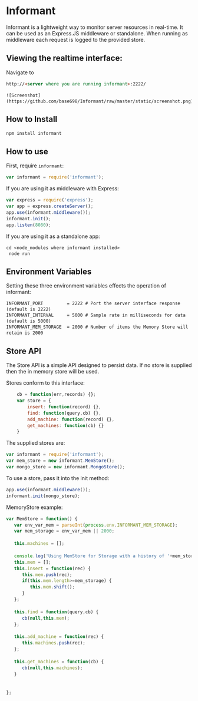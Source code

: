 # Informant

Informant is a lightweight way to monitor server resources in real-time.  It can be used as an Express.JS middleware or standalone.  When running as middleware each request is logged to the provided store.

## Viewing the realtime interface:
   Navigate to 
```html
http://<server where you are running informant>:2222/
```
	![Screenshot](https://github.com/base698/Informant/raw/master/static/screenshot.png)

## How to Install

    npm install informant

## How to use

First, require `informant`:

```js
var informant = require('informant');
```

If you are using it as middleware with Express:

```js
var express = require('express');
var app = express.createServer();
app.use(informant.middleware());
informant.init();
app.listen(8080);
```

If you are using it as a standalone app:

    cd <node_modules where informant installed>
	 node run

## Environment Variables

Setting these three environment variables effects the operation of informant:

	INFORMANT_PORT         = 2222 # Port the server interface response (default is 2222)
	INFORMANT_INTERVAL     = 5000 # Sample rate in milliseconds for data (default is 5000)
	INFORMANT_MEM_STORAGE  = 2000 # Number of items the Memory Store will retain is 2000

## Store API

The Store API is a simple API designed to persist data.  If no store is supplied then the in memory store will be used.

Stores conform to this interface:

```js
	cb = function(err,records) {};
	var store = {
		insert: function(record) {},
		find: function(query,cb) {},
		add_machine: function(record) {},
		get_machines: function(cb) {}
	}
```

The supplied stores are:

```js
var informant = require('informant');
var mem_store = new informant.MemStore();
var mongo_store = new informant.MongoStore();
```

To use a store, pass it into the init method:

```js
app.use(informant.middleware());
informant.init(mongo_store);
```

MemoryStore example:

```js
var MemStore = function() {
   var env_var_mem = parseInt(process.env.INFORMANT_MEM_STORAGE); 
   var mem_storage = env_var_mem || 2000; 

   this.machines = [];
 
   console.log('Using MemStore for Storage with a history of '+mem_storage+' items.');
   this.mem = [];
   this.insert = function(rec) {
      this.mem.push(rec);
      if(this.mem.length>=mem_storage) {
         this.mem.shift();
      }
   };

   this.find = function(query,cb) {
      cb(null,this.mem);
   };

   this.add_machine = function(rec) {
      this.machines.push(rec);
   };

   this.get_machines = function(cb) {
      cb(null,this.machines);
   }


};
```


